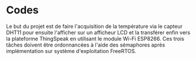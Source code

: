 # Codes
Le but du projet est de faire l'acquisition de la température via le capteur DHT11 pour ensuite l'afficher sur un afficheur LCD et la transférer enfin vers la plateforme ThingSpeak en utilisant le module Wi-Fi ESP8266. Ces trois tâches doivent être ordonnancées à l'aide des sémaphores après implémentation sur système d'exploitation FreeRTOS.

